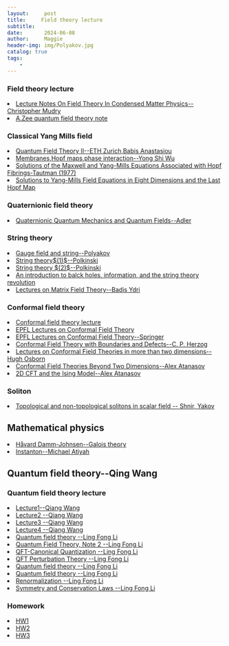 ```yaml
---
layout:     post
title:     Field theory lecture
subtitle:   
date:       2024-06-08
author:     Maggie
header-img: img/Polyakov.jpg
catalog: true
tags:
    - 
---
```



### Field theory lecture
<li>
<a href="https://maggiexheuw.github.io/Conformal/Lecture Notes On Field Theory In Condensed Matter Physics (Christopher Mudry) (Z-Library).pdf">
Lecture Notes On Field Theory In Condensed Matter Physics-- Christopher Mudry 
</a></li>

<li>
<a href="https://maggiexheuw.github.io/qft/zee.pdf">
A.Zee quantum field theory note
</a></li>




### Classical Yang Mills field 


<li>
<a href="https://maggiexheuw.github.io/Group/qft2.pdf">
Quantum Field Theory II--ETH Zurich,Babis Anastasiou
</a></li>



<li>
<a href="https://maggiexheuw.github.io/Group/Group/qft2.pdf">
Membranes,Hopf maps,phase interaction--Yong Shi Wu
</a></li>


<li>
<a href="https://maggiexheuw.github.io/Group/SolMaxwell.pdf">
Solutions of the Maxwell and Yang-Mills Equations
Associated with Hopf Fibrings-Tautman (1977)
</a></li>

<li>
<a href="https://maggiexheuw.github.io/Group/1103941908.pdf">
Solutions to Yang-Mills Field Equations
in Eight Dimensions and the Last Hopf Map
</a></li>


### Quaternionic field theory 

<li>
<a href="https://maggiexheuw.github.io/Group/Stephen L. Adler - Quaternionic Quantum Mechanics and Quantum Fields-Oxford University Press, USA (1993).pdf">
Quaternionic Quantum Mechanics and Quantum Fields--Adler
</a></li>


### String theory 





<li>
<a href="https://maggiexheuw.github.io/Group/Polyakov, Gauge fields and strings.pdf">
Gauge field and string--Polyakov   
</a></li>



<li>
<a href="https://maggiexheuw.github.io/Group/polchinski1.pdf">
String theory$(1)$--Polkinski 
</a></li>

<li>
<a href="https://maggiexheuw.github.io/Group/String theory Superstring t_ (Z-Library).pdf">
String theory $(2)$--Polkinski 
</a></li>



<li>
<a href="https://maggiexheuw.github.io/Group/An Introduction to Black Ho_ (Z-Library).pdf">
An introduction to balck holes, information, and the string theory revolution
</a></li>


<li>
<a href="https://maggiexheuw.github.io/Conformal/quantum.pdf">
Lectures on Matrix Field
Theory--Badis Ydri
</a></li>


### Conformal field theory


<li>
<a href="https://conf.itp.phys.ethz.ch/esi-school/lecture-notes.html">
Conformal field theory lecture
</a></li>

<li>
<a href="https://maggiexheuw.github.io/Conformal/rychkov_CFT.pdf">
EPFL Lectures on Conformal Field Theory
</a></li>

<li>
<a href="https://maggiexheuw.github.io/Conformal/
EPFL Lectures on Conformal Field Theory in D ≥ 3 Dimensions (Slava Rychkov (auth.)) (Z-Library).pdf">
EPFL Lectures on Conformal Field Theory--Springer
</a></li>

<li>
<a href="https://maggiexheuw.github.io/Conformal/
CFTdefects21_CFTnotes (1).pdf">
Conformal Field Theory with Boundaries and Defects--C. P. Herzog
</a></li>


<li>
<a href="https://maggiexheuw.github.io/Conformal/
CFTNotes.pdf">
Lectures on Conformal Field Theories
in more than two dimensions--Hugh Osborn
</a></li>

<li>
<a href="https://maggiexheuw.github.io/Conformal/
CFT for Rep Theory Seminar.pdf">
Conformal Field Theories Beyond Two Dimensions--Alex Atanasov
</a></li>

<li>
<a href="https://maggiexheuw.github.io/Conformal/
2D CFT and the Ising Model.pdf">
2D CFT and the Ising Model--Alex Atanasov
</a></li>



### Soliton 

<li>
<a href="https://maggiexheuw.github.io/Group/
Topological and non-topological solitons in scalar field -- Shnir, Yakov M -- Cambridge monographs on mathematical physics, 2018 -- Cambridge -- 9781108636254 -- 6b62f84bf56ded1e3a45986d7b69df83 -- Anna’s Archive.djvu">
Topological and non-topological solitons in scalar field -- Shnir, Yakov 
</a></li>

## Mathematical physics


<li>
<a href="https://users.ox.ac.uk/~quee4127/">
Håvard Damm-Johnsen--Galois theory
</a></li>



<li>
<a href="
https://celebratio.org/Atiyah_MF/article/41/">
Instanton--Michael Atiyah
</a></li>


## Quantum field theory--Qing Wang


### Quantum field theory lecture 

<li>
<a href="https://maggiexheuw.github.io/qft/chapter1.pdf">
Lecture1--Qiang Wang 
</a></li>


<li>
<a href="https://maggiexheuw.github.io/qft/chapter2.pdf">
Lecture2 --Qiang Wang 
</a></li>


<li>
<a href="https://maggiexheuw.github.io/qft/chapter3.pdf">
Lecture3 --Qiang Wang 
</a></li>


<li>
<a href="https://maggiexheuw.github.io/qft/chapter4.pdf">
Lecture4 --Qiang Wang 
</a></li>

<li>
<a href="https://maggiexheuw.github.io/qft/01_QFT_LiLF.pdf">
Quantum field theory  --Ling Fong Li 
</a></li>

<li>
<a href="https://maggiexheuw.github.io/qft/02_QFT_LiLF.pdf">
Quantum Field Theory, Note 2 --Ling Fong Li 
</a></li>


<li>
<a href="https://maggiexheuw.github.io/qft/03_QFT_LiLF.pdf">
QFT-Canonical Quantization --Ling Fong Li 
</a></li>


<li>
<a href="https://maggiexheuw.github.io/qft/04_QFT_LiLF.pdf">
QFT Perturbation Theory --Ling Fong Li 
</a></li>

<li>
<a href="https://maggiexheuw.github.io/qft/05_QFT_LiLF.pdf">
Quantum field theory  --Ling Fong Li 
</a></li>




<li>
<a href="https://maggiexheuw.github.io/qft/06_QFT_LiLF.pdf">
Quantum field theory  --Ling Fong Li 
</a></li>


<li>
<a href="https://maggiexheuw.github.io/qft/07_QFT_LiLF.pdf">
Renormalization  --Ling Fong Li 
</a></li>

<li>
<a href="https://maggiexheuw.github.io/qft/08_QFT_LiLF.pdf">
Symmetry and Conservation Laws --Ling Fong Li 
</a></li>




### Homework 

<li>
<a href="https://maggiexheuw.github.io/qft/Hw1.pdf">
HW1
</a></li>


<li>
<a href="https://maggiexheuw.github.io/qft/Hw2.pdf">
HW2
</a></li>


<li>
<a href="https://maggiexheuw.github.io/qft/Hw3.pdf">
HW3
</a></li>




